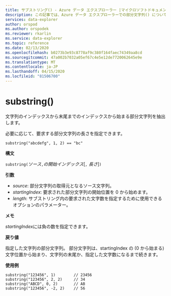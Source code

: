 ```yaml
---
title: サブストリング() - Azure データ エクスプローラー |マイクロソフトドキュメント
description: この記事では、Azure データ エクスプローラーでの部分文字列() について説明します。
services: data-explorer
author: orspod
ms.author: orspodek
ms.reviewer: rkarlin
ms.service: data-explorer
ms.topic: reference
ms.date: 02/13/2020
ms.openlocfilehash: b0273b3e93c8778af9c380f164faec74349aa8cd
ms.sourcegitcommit: 47a002b7032a05ef67c4e5e12de7720062645e9e
ms.translationtype: MT
ms.contentlocale: ja-JP
ms.lasthandoff: 04/15/2020
ms.locfileid: "81506700"
---
```

# <a name="substring"></a>substring()

文字列のインデックスから末尾までのインデックスから始まる部分文字列を抽出します。

必要に応じて、要求する部分文字列の長さを指定できます。

```kusto
substring("abcdefg", 1, 2) == "bc"
```

**構文**

`substring(`*ソース*`,`*の開始インデックス*[`,` *長さ*]`)`

**引数**

* *source*: 部分文字列の取得元となるソース文字列。
* *startingIndex*: 要求された部分文字列の開始位置を 0 から始めます。
* *length*: サブストリング内の要求された文字数を指定するために使用できるオプションのパラメーター。 

**メモ**

*startingIndex*には負の数を指定できます。

**戻り値**

指定した文字列の部分文字列。 部分文字列は、startingIndex の (0 から始まる) 文字位置から始まり、文字列の末尾か、指定した文字数になるまで続きます。

**使用例**

```kusto
substring("123456", 1)        // 23456
substring("123456", 2, 2)     // 34
substring("ABCD", 0, 2)       // AB
substring("123456", -2, 2)    // 56
```